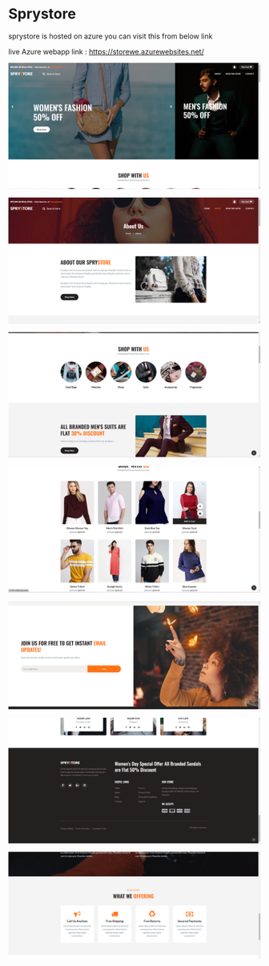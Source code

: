 # Sprystore 

sprystore is hosted on azure  you can visit this from below link

 live Azure webapp link : https://storewe.azurewebsites.net/



![screenshort1](https://github.com/yaswanthteja/storetemplate/blob/master/screenshots/Screenshot%201.png)




![screenshot2](https://github.com/yaswanthteja/storetemplate/blob/master/screenshots/Screenshot%202.png)


![screenshot3](https://github.com/yaswanthteja/storetemplate/blob/master/screenshots/Screenshot%203.png)



![screenshot4](https://github.com/yaswanthteja/storetemplate/blob/master/screenshots/Screenshot%204.png)





![screenshot5](https://github.com/yaswanthteja/storetemplate/blob/master/screenshots/Screenshot%205.png)




![screenshot6](https://github.com/yaswanthteja/storetemplate/blob/master/screenshots/Screenshot%206.png)

![screenshot7](https://github.com/yaswanthteja/storetemplate/blob/master/screenshots/screenshot%207.png)

